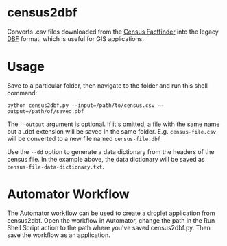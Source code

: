 census2dbf
====

Converts .csv files downloaded from the [Census Factfinder](http://factfinder2.census.gov/) into the legacy [DBF](http://en.wikipedia.org/wiki/DBase) format, which is useful for GIS applications.

Usage
==

Save to a particular folder, then navigate to the folder and run this shell command: 

`python census2dbf.py --input=/path/to/census.csv --output=/path/of/saved.dbf`

The `--output` argument is optional. If it's omitted, a file with the same name but a .dbf extension will be saved in the same folder. E.g. `census-file.csv` will be converted to a new file named `census-file.dbf`

Use the `--dd` option to generate a data dictionary from the headers of the census file. In the example above, the data dictionary will be saved as `census-file-data-dictionary.txt`.

Automator Workflow
==

The Automator workflow can be used to create a droplet application from census2dbf. Open the workflow in Automator, change the path in the Run Shell Script action to the path where you've saved census2dbf.py. Then save the workflow as an application.